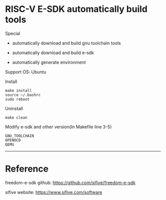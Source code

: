 # RISC-V E-SDK automatically build tools

Special

-   automatically download and build gnu toolchain tools

-   automatically download and build e-sdk

-   automatically generate environment

Support OS: 
  Ubuntu

Install

```
make install
source ~/.bashrc
sudo reboot
```

Uninstall
```
make clean
```

Modify e-sdk and other version(In Makefile line 3-5)
```
GNU_TOOLCHAIN
OPENOCD
QEMU
```

---

# Reference

freedom-e-sdk github: https://github.com/sifive/freedom-e-sdk

sifive website: https://www.sifive.com/software
